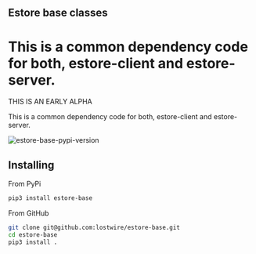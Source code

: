 ## Estore base classes

This is a common dependency code for both, estore-client and estore-server.
=======
THIS IS AN EARLY ALPHA

This is a common dependency code for both, estore-client and estore-server.

<img src="https://img.shields.io/pypi/v/estore-base" alt="estore-base-pypi-version"/>

## Installing
From PyPi

```bash
pip3 install estore-base
```

From GitHub

```bash
git clone git@github.com:lostwire/estore-base.git
cd estore-base
pip3 install .
```
